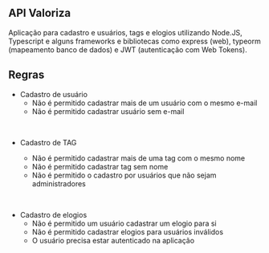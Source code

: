 ## API Valoriza
Aplicação para cadastro e usuários, tags e elogios utilizando Node.JS, Typescript e alguns frameworks e bibliotecas como express (web), typeorm (mapeamento banco de dados) e JWT (autenticação com Web Tokens). 

## Regras

- Cadastro de usuário
    -  Não é permitido cadastrar mais de um usuário com o mesmo e-mail
    - Não é permitido cadastrar usuário sem e-mail

&nbsp;
- Cadastro de TAG

    - Não é permitido cadastrar mais de uma tag com o mesmo nome
    - Não é permitido cadastrar tag sem nome
    - Não é permitido o cadastro por usuários que não sejam administradores

&nbsp;
- Cadastro de elogios
    - Não é permitido um usuário cadastrar um elogio para si
    - Não é permitido cadastrar elogios para usuários inválidos
    - O usuário precisa estar autenticado na aplicação
